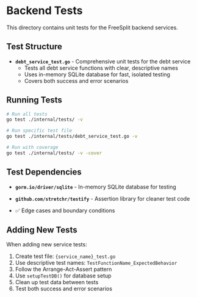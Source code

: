 # Backend Tests

This directory contains unit tests for the FreeSplit backend services.

## Test Structure

- **`debt_service_test.go`** - Comprehensive unit tests for the debt service
  - Tests all debt service functions with clear, descriptive names
  - Uses in-memory SQLite database for fast, isolated testing
  - Covers both success and error scenarios

## Running Tests

```bash
# Run all tests
go test ./internal/tests/ -v

# Run specific test file
go test ./internal/tests/debt_service_test.go -v

# Run with coverage
go test ./internal/tests/ -v -cover
```

## Test Dependencies

- **`gorm.io/driver/sqlite`** - In-memory SQLite database for testing
- **`github.com/stretchr/testify`** - Assertion library for cleaner test code

- ✅ Edge cases and boundary conditions

## Adding New Tests

When adding new service tests:

1. Create test file: `{service_name}_test.go`
2. Use descriptive test names: `TestFunctionName_ExpectedBehavior`
3. Follow the Arrange-Act-Assert pattern
4. Use `setupTestDB()` for database setup
5. Clean up test data between tests
6. Test both success and error scenarios
